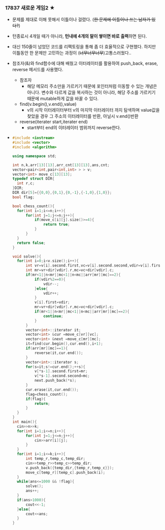 ### 17837 새로운 게임2 ★

- 문제를 제대로 이해 못해서 이틀이나 걸렸다. (~~한 문제에 이틀이나 쓰는 남자가 있다?~~)

- 턴종료시 4개일 때가 아니라, **턴내에 4개의 말이 쌓이면 바로 출력**하면 된다.

- 대신 150줄이 넘었던 코드를 리팩토링을 통해 좀 더 효율적으로 구현했다. 하지만 이틀동안 한 문제만 고민하는 과정이 (~~너무너무너무~~)고통스러웠다..

- 참조자(&)와 find함수에 대해 배웠고 이터레이터를 활용하여 push_back, erase, reverse 메서드를 사용했다.

  - 참조자
    - 해당 메모리 주소만을 가르키기 때문에 포인터처럼 이동할 수 있는 개념은 아니다. 변수와 다르게 값을 복사하는 것이 아니라, 해당 주소를 가르키기 때문에 mutable하게 값을 바꿀 수 있다.
  - find(v.begin(),v.end(),value)
    - v의 시작 이터레이터부터 v의 마지막 이터레이터 까지 탐색하며 value값을 찾았을 경우 그 주소의 이터레이터를 반환, 아닐시 v.end()반환
  - reverse(iterater start,iterater end)
    - start부터 end의 이터레이터 범위까지 reverse한다. 

- ```c++
  #include <iostream>
  #include <vector>
  #include <algorithm>
  
  using namespace std;
  
  int n,k,arr[13][13],arr_cnt[13][13],ans,cnt;
  vector<pair<int,pair<int,int> > > v;
  vector<int> move_c[13][13];
  typedef struct DIR{
  	int r,c;
  }DIR;
  DIR dir[5]={{0,0},{0,1},{0,-1},{-1,0},{1,0}};
  bool flag;
  
  bool chess_count(){
  	for(int i=1;i<=n;i++){
  		for(int j=1;j<=n;j++){
  			if(move_c[i][j].size()>=4){
  				return true;
  			}
  		}
  	}
  	return false;
  }
  
  void solve(){
  	for(int i=0;i<v.size();i++){
  		int vr=v[i].second.first,vc=v[i].second.second,vdir=v[i].first;
  		int mr=vr+dir[vdir].r,mc=vc+dir[vdir].c;
  		if(mr<1||n<mr||mc<1||n<mc||arr[mr][mc]==2){
  			if(vdir%2==0){
  				vdir--;
  			}else{
  				vdir++;
  			}
  			v[i].first=vdir;
  			mr=vr+dir[vdir].r,mc=vc+dir[vdir].c;
  			if(mr<1||n<mr||mc<1||n<mc||arr[mr][mc]==2){
  				continue;
  			}
  		}
  		vector<int>::iterator it;
  		vector<int> &cur =move_c[vr][vc];
  		vector<int> &next =move_c[mr][mc];
  		it=find(cur.begin(),cur.end(),i+1);
  		if(arr[mr][mc]==1){
  			reverse(it,cur.end());
  		}
  		vector<int>::iterator s;
  		for(s=it;s!=cur.end();++s){
  			v[*s-1].second.first=mr;
  			v[*s-1].second.second=mc;
  			next.push_back(*s);
  		}
  		cur.erase(it,cur.end());
  		flag=chess_count();
  		if(flag){
  			return;
  		}
  	}
  }
  int main(){
  	cin>>n>>k;
  	for(int i=1;i<=n;i++){
  		for(int j=1;j<=n;j++){
  			cin>>arr[i][j];
  		}
  	}
  	for(int i=1;i<=k;i++){ 
  		int temp_r,temp_c,temp_dir;
  		cin>>temp_r>>temp_c>>temp_dir;
  		v.push_back({temp_dir,{temp_r,temp_c}});
  		move_c[temp_r][temp_c].push_back(i);
  	}
  	while(ans<=1000 && !flag){
  		solve();
  		ans++;
  	}
  	if(ans>1000){
  		cout<<-1;
  	}else{
  		cout<<ans;
  	}
  }
  ```

